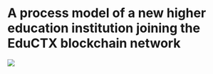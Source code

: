 # A process model of a new higher education institution joining the EduCTX blockchain network
<img src="https://viewer.diagrams.net/?highlight=0000ff&edit=_blank&layers=1&nav=1&title=Credit_Platform_2#R7VxZc5s4HP80nj61w%2BXrcZMm7e40mcx6N5vuS0cG2VYCiBUitvvpVxICA5Jt0hiLZpoHBwlx%2Ff73AQP3Mtp8IiBZ3eAAhgPHCjYD9%2BPAcWzLsdk%2FPrPNZ4bOOJ9YEhTIRbuJGfoOiyPlbIYCmNYWUoxDipL6pI%2FjGPq0NgcIwev6sgUO61dNwBIqEzMfhOrsPyigKzlrW9Zux2eIlit56clQ7pgD%2F2lJcBbL6w0cdyH%2B8t0RKM4l16crEOB1Zcq9GriXBGOab0WbSxhybAvY8uOu9%2Bwt75vAmLY5wJl7cGI707nlBN5kvHgvz%2FAMwkxi8XeMniFJEd2y%2BUeMYhQvOT1WkP1eBdnlXw%2F8wUPsP%2FkrgGL5YHRbgJmuURSCmI0uVjQK2aTNNv0VCoMvYIszfqMpZcAVo4sVJug7jikoFrPdhEo2YU9UXTHjR7JpPiuAh4EcldjyQQjmMLwoqXOJQ0zYrhiL%2B0opwU8lqfkVF%2Bzk1yBCIefge0gCEAM5Le9jwoYgRMuYbfsMbsjOd6HiXwAKCYWbypSkxyeII0gJx7bYO5G8IWVnLIfrCiOOCn5bVZhwXBwIJPcvy3PvOIBtSCZoyRCOwhC3cM0mqmzRiuAHaChppIK3lz2PoynRc9qi51onQO%2Fb5vrx91mwGn1NH%2Fxn7%2FPVKPnjfcECFYRgwNSNHGJCV3iJYxBe7WYbrLxb8wXjRAL6CCndSkBBRnEdbrhB9KGy%2FZWf6sNQjj5u5JnFYFsMYva8D9VB5Sg%2B3B0mRtsa4fhD7VVD%2B%2FgqxRnx4QH0CvUPyBLSQyjr2YDAEFDGqXUTcXISOyZI3CXsTkvYPaOwu28Ndq8l7EOTsHuKSZiBBQi3ghKYMMeNoUHQM6DcRXiCqoWo02C9QhTOEiCQWTOPUoe3ovLbIL7XyLoNI%2BsNVTPhaKzEqDMjoWD6CcaQMAjThndlrUEYMuZgN8G8TPYbBAzytH8Yl7a3Lxgf8W25GwsohVFCUxFwSH9XdXYHzijkfuqcsK2l2KoSSN0dQ7rG5EnVVmHIQhp4nD4gTfI4Z4E2nKadEGxUp5fOdbI19ConT06woUKwS%2B4v%2BoI%2B3HNnv4uSPBGM5swJr7imSAhPZYk2XLH2Uce4BA29nkmQM31rBteetrS4rkmLa08USbgtmNa6xQFUVc4s831mFhZZyA1zc28KaZb0XB3Z3rTO%2Fq7K%2FhMN958iDNazgBHu3wVluzjsa3WfiaBs3FJqcsY1JjZjRWxmwnPKkrS0CRdVU9CUKgv4PiaBTHnh8iAUp5RkPkU47qHnZXvjuuTYE9OWo9CzFVL8CX2InnNoCUTRPCMpjPgz8%2FF%2FGUxpYb2tDxZ7tor9xs%2FC0u%2BiDEbAmCehe63Rmh6WPTLuYrmWitk5dVp%2FEk1uS5U2MqnRXEWK%2FiIgThdCGhQpEQpLdYu379I%2Bx41jq2%2FKa6R6X5iiRR5eaPDl9zDnpQxGAk4eIAwF11I4SljsLgZ9g30yMQi7cq8qo9%2FocG6A2KfKg9u69OAMO7O6KufOYBykwoOpODC5plCyIXx2BCLOfPE8TQRQqouUSpfKBEvvicr2%2BUGOaU1SXKyqwCGJUCwTfbl3SeASMf8SSK2REMz1NLtrdtMH%2Bf%2Fc7s4R%2BO2mJlclYqpBf9oZ%2BkMTzs6POC1FYeOY09I2DjMahrnOW4Pddlribu%2BxEWeKfx1F21SDrv2%2BCbMOC0wioPVU%2BqVkptZRFX%2FWJJGtanhucgdHY1wCogBH0o2ve%2FFPUBjpvUGv3nz3zRoP3TqldMGvpzMHw45IpWaHqtLRCJceFLt8vWuGKknZa1FpZB%2BGGmfIGqr4l5Ont8ejt2YYJi3twtSkWVCLCfeQoMX2J9AhpQtZNMeNPxh36ccmmPicGbS2zN%2B2lGZbehqfh%2FvVRLRIoYE8h1a3uhXTGlfk4p3Sk2EwmXZYYNxx7wTG9X4JjBSEtjln22ibnfvmwubWwDtGVZWtZkF9TAj3FHVdRin0CaSaSEMef62qpxVmC1ND2TmrUd%2B3Xa1y0hXEOosJ3J%2BmpbQ1r7ftoLbNtrio3XnCK0WVvCjcsPALxv6u8auWwVgQET%2F33YdVCi26QOy8FtlIHNZLi9y2Ads22oFtqy3YlTowSBKcEJTniOaIJyjiTBbPhNioqaWfIoFkO822FvOSYzj4674lrLXkDNtKjtEGClvtKb4jOAFLWYCLxcttZU2%2FlgdnVoiRbrkaKO3E5XqDrcQvLIWalx3HcBxYlx2rA9kpXvw7JjttRWf8SskRh%2F5GCNhWFiQYxTStnPmOTwwqWWN909r1nvV2EbXo17ON%2FA52jFM%2Byit4adInXupCD7flpSJaOq6HX5uDPgk3uUe4yS0Utn59N9zkGnljt0uuGLVlCsekcXaNSHGn0tga%2BNfq9te90Wm4C7g%2FplhTw8huv4BvN%2Ff%2Ffo%2Fu3fv4cXuznC9N0%2BvNKShNQrYb3H%2FIao2bpfPmZ1Ua6z334PpurJbn%2FBLi%2FVmcHnGT7TbZY%2FpCdpqelp0UoNX00sVLv%2B9jpul62PprOU5nr9R4RkoI58ymFoF7RQ4PiFcbOTTan%2Bq9%2BYJ0a4Jp%2Bpf0C8%2FVwKS9uq6LvtHLGi9QV%2F2rbZB%2Bwee%2Bmk3yQ1WDddXAepAH9oKL8tdHUv6IgdgU1YNdP4xoj0kw5pcS9YYslgQR62tFu9fnSU9LjmZ%2BYqTJkroacow7I4fapaohR1LksAXAjTT1nXM3OPztC7Vz1TghlMYljWE%2Fa7raM9IF00sr0TZIPlv3zMHbrH3vhwkK%2FyxGQw%2BJ92GJKJfCvKN7gcWzldotrwuBQnz4%2F211opCnAIZwKSqvfROo8hulB9rvda02P2Bo2HD3CdM8Htl9J9a9%2Bh8%3D">
